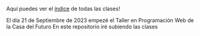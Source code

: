 Aquí puedes ver el [índice](https://francorossids.github.io/Taller_Programacion_Web/) de todas las clases!


El día 21 de Septiembre de 2023 empezé el Taller en Programación Web de la Casa del Futuro
En este repositorio iré subiendo las clases 
